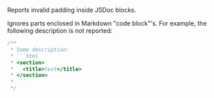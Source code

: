 Reports invalid padding inside JSDoc blocks.

Ignores parts enclosed in Markdown "code block"'s. For example, the following description is not reported:

```js
/**
 * Some description:
 * ```html
 * <section>
 *   <title>test</title>
 * </section>
 * ```
 */
```
